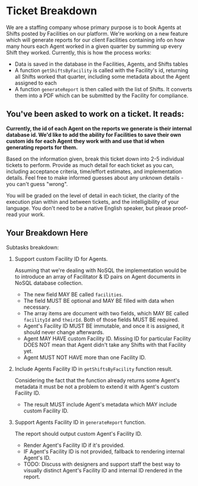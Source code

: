 # Ticket Breakdown
We are a staffing company whose primary purpose is to book Agents at Shifts posted by Facilities on our platform. We're working on a new feature which will generate reports for our client Facilities containing info on how many hours each Agent worked in a given quarter by summing up every Shift they worked. Currently, this is how the process works:

- Data is saved in the database in the Facilities, Agents, and Shifts tables
- A function `getShiftsByFacility` is called with the Facility's id, returning all Shifts worked that quarter, including some metadata about the Agent assigned to each
- A function `generateReport` is then called with the list of Shifts. It converts them into a PDF which can be submitted by the Facility for compliance.

## You've been asked to work on a ticket. It reads:

**Currently, the id of each Agent on the reports we generate is their internal database id. We'd like to add the ability for Facilities to save their own custom ids for each Agent they work with and use that id when generating reports for them.**


Based on the information given, break this ticket down into 2-5 individual tickets to perform. Provide as much detail for each ticket as you can, including acceptance criteria, time/effort estimates, and implementation details. Feel free to make informed guesses about any unknown details - you can't guess "wrong".


You will be graded on the level of detail in each ticket, the clarity of the execution plan within and between tickets, and the intelligibility of your language. You don't need to be a native English speaker, but please proof-read your work.

## Your Breakdown Here

Subtasks breakdown:

1. Support custom Facility ID for Agents.

    Assuming that we're dealing with NoSQL the implementation would be to introduce an array of Facilitator & ID pairs on Agent documents in NoSQL database collection.
    - The new field MAY BE called `facilities`.
    - The field MUST BE optional and MAY BE filled with data when necessary. 
    - The array items are document with two fields, which MAY BE called `facilityId` and `theirId`. Both of those fields MUST BE required.
    - Agent's Facility ID MUST BE immutable, and once it is assigned, it should never change afterwards.
    - Agent MAY HAVE custom Facility ID. Missing ID for particular Facility DOES NOT mean that Agent didn't take any Shifts with that Facility yet. 
    - Agent MUST NOT HAVE more than one Facility ID.

1. Include Agents Facility ID in `getShiftsByFacility` function result.

    Considering the fact that the function already returns some Agent's metadata it must be not a problem to extend it with Agent's custom Facility ID.
    - The result MUST include Agent's metadata which MAY include custom Facility ID. 

1. Support Agents Facility ID in `generateReport` function.

    The report should output custom Agent's Facility ID.
    - Render Agent's Facility ID if it's provided.
    - IF Agent's Facility ID is not provided, fallback to rendering internal Agent's ID.
    - TODO: Discuss with designers and support staff the best way to visually distinct Agent's Facility ID and internal ID rendered in the report.
